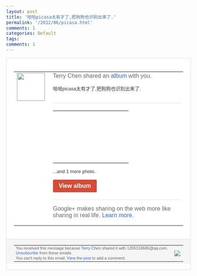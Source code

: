 ```yaml
---
layout: post
title: '哈哈picasa太有才了,把狗狗也识别出来了.'
permalink: '/2012/06/picasa.html'
comments: 1
categories: Default
tags: 
comments: 1
---
```

<div style="border:solid 1px #dfdfdf;color:#686868;font:13px Arial"><div style="background-color:#fff;padding:20px;"><table cellpadding="0" cellspacing="0"><tr><td style="padding-right:15px;vertical-align:top"><a href="https://plus.google.com/_/notifications/ngemlink?&amp;emid=CIi1xfber7ACFeYiQAodtDAAAA&amp;path=%2F108643996575278738906&amp;dt=1338646528615"><img height="75" src="https://lh3.googleusercontent.com/-KKRGTyJ5Bl0/AAAAAAAAAAI/AAAAAAAAEEY/jllxqER5dCk/s75-c-k-a/photo.jpg" style="border:solid 1px #cccccc;" width="75"/></a></td><td style="width:578px;color:#333;font:13px Arial;vertical-align:top;"><div style="color:#686868;font:16px Arial;;padding-bottom:15px">Terry Chen shared an <a href="https://plus.google.com/_/notifications/ngemlink?&amp;emid=CIi1xfber7ACFeYiQAodtDAAAA&amp;path=%2Fphotos%2F108643996575278738906%2Falbum%2F5741660315188828673%3Fgpinv%3DAMIXal9q6lkwV1XuVH4tRvCsKuoL6IftYxi7xntr__yZVuj--CPTv7rpBo0ZY56ZC4jdHfy_xPhQv9YW0jelbjyVY3NuUPh2V_O4wiDXXiOQCuosRYjh098&amp;dt=1338646528615" style="color:#3366CC;text-decoration:none;">album</a> with you.</div><div style="padding-bottom:10px">哈哈picasa太有才了,把狗狗也识别出<wbr/>来了.</div><div style="margin:20px 0;border-bottom:solid 1px #dfdfdf"></div><table cellpadding="0" cellspacing="0" style="margin-bottom:15px"><tr><td background="https://lh4.googleusercontent.com/-nfkxJ05HhO4/T655pvg7SaI/AAAAAAAAJRQ/kBlqbsPTqJM/h142/QQ%25E6%258B%25BC%25E9%259F%25B3%25E6%2588%25AA%25E5%259B%25BE%25E6%259C%25AA%25E5%2591%25BD%25E5%2590%258D.jpg" colspan="3" height="142px" style="background-repeat:no-repeat" width="190px"><a href="https://plus.google.com/_/notifications/ngemlink?&amp;emid=CIi1xfber7ACFeYiQAodtDAAAA&amp;path=%2Fphotos%2F108643996575278738906%2Falbum%2F5741660315188828673%3Fgpinv%3DAMIXal9q6lkwV1XuVH4tRvCsKuoL6IftYxi7xntr__yZVuj--CPTv7rpBo0ZY56ZC4jdHfy_xPhQv9YW0jelbjyVY3NuUPh2V_O4wiDXXiOQCuosRYjh098&amp;dt=1338646528615" style="text-decoration:none;display:block;height:100%"></a></td></tr></table><div style="margin-bottom:15px">...and 1 more photo.</div><a href="https://plus.google.com/_/notifications/ngemlink?&amp;emid=CIi1xfber7ACFeYiQAodtDAAAA&amp;path=%2Fphotos%2F108643996575278738906%2Falbum%2F5741660315188828673%3Fgpinv%3DAMIXal9q6lkwV1XuVH4tRvCsKuoL6IftYxi7xntr__yZVuj--CPTv7rpBo0ZY56ZC4jdHfy_xPhQv9YW0jelbjyVY3NuUPh2V_O4wiDXXiOQCuosRYjh098&amp;dt=1338646528615" style="display:inline-block;padding:7px 15px;background-color:#d44b38; color:#fff;font-size:16px; font-weight:bold;border-radius:2px;border:solid 1px #c43b28; white-space:nowrap;text-decoration:none">View album</a><div style="margin-top:20px;border-top:solid 1px #dfdfdf"><div style="padding:15px 0;color:#686868;font:16px Arial;">Google+ makes sharing on the web more like sharing in real life. <a href="http://www.google.com/+/learnmore/" style="color:#3366CC;text-decoration:none;">Learn more</a>.</div></div></td></tr></table></div><div style="border-top:solid 1px #dfdfdf;padding:0 20px; background-color:#f5f5f5"><table cellpadding="0" cellspacing="0" style="height:50px"><tbody><tr><td style="vertical-align:middle;width:100%; color:#636363;font:11px Arial; line-height:120%">You received this message because <a href="https://plus.google.com/_/notifications/ngemlink?&amp;emid=CIi1xfber7ACFeYiQAodtDAAAA&amp;path=%2F108643996575278738906%3Fgpinv%3DAMIXal9q6lkwV1XuVH4tRvCsKuoL6IftYxi7xntr__yZVuj--CPTv7rpBo0ZY56ZC4jdHfy_xPhQv9YW0jelbjyVY3NuUPh2V_O4wiDXXiOQCuosRYjh098&amp;dt=1338646528615" style="color:#3366CC;text-decoration:none;">Terry Chen</a> shared it with 1265133686@qq.com. <a href="https://plus.google.com/_/notifications/ngemlink?&amp;emid=CIi1xfber7ACFeYiQAodtDAAAA&amp;path=%2F_%2Fnonplus%2Femailsettings%3Fgpinv%3DAMIXal9q6lkwV1XuVH4tRvCsKuoL6IftYxi7xntr__yZVuj--CPTv7rpBo0ZY56ZC4jdHfy_xPhQv9YW0jelbjyVY3NuUPh2V_O4wiDXXiOQCuosRYjh098%26est%3DADH5u8WBcyhzWiQHvhWc9o4oShKvhS9PuQu-XvZzfqCZ60-Sd2Ach_kCe4hCFSd1t6HjN0-oFuyq6oQ6vKvC784H0jyoBDKg2EeC0bsVAga_vyPNnV_0rbeFAvsMsyOn1rZ9pGw9zM-P&amp;dt=1338646528615" style="color:#3366CC;text-decoration:none;">Unsubscribe</a> from these emails.<br/>You can't reply to this email. <a href="https://plus.google.com/_/notifications/ngemlink?&amp;emid=CIi1xfber7ACFeYiQAodtDAAAA&amp;path=%2F108643996575278738906%2Fposts%2FghAzi3E72KR%3Fgpinv%3DAMIXal9q6lkwV1XuVH4tRvCsKuoL6IftYxi7xntr__yZVuj--CPTv7rpBo0ZY56ZC4jdHfy_xPhQv9YW0jelbjyVY3NuUPh2V_O4wiDXXiOQCuosRYjh098&amp;dt=1338646528615" style="color:#3366CC;text-decoration:none;">View the post</a> to add a comment.<br/></td><td><img src="https://ssl.gstatic.com/s2/oz/images/notifications/logo/google-plus-6617a72bb36cc548861652780c9e6ff1.png"/></td></tr></tbody></table></div></div>